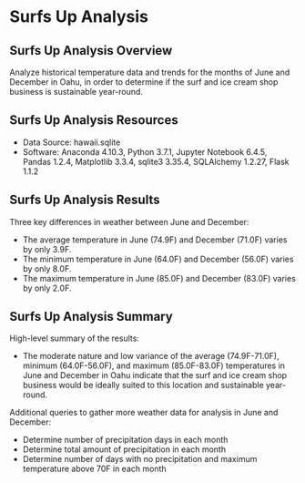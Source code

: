 # Surfs Up Analysis

## Surfs Up Analysis Overview
Analyze historical temperature data and trends for the months of June and December in Oahu, in order to determine if the surf and ice cream shop business is sustainable year-round.

## Surfs Up Analysis Resources

* Data Source: hawaii.sqlite
* Software: Anaconda 4.10.3, Python 3.7.1, Jupyter Notebook 6.4.5, Pandas 1.2.4, Matplotlib 3.3.4, sqlite3 3.35.4, SQLAlchemy 1.2.27, Flask 1.1.2

## Surfs Up Analysis Results
Three key differences in weather between June and December: 
* The average temperature in June (74.9F) and December (71.0F) varies by only 3.9F.
* The minimum temperature in June (64.0F) and December (56.0F) varies by only 8.0F.
* The maximum temperature in June (85.0F) and December (83.0F) varies by only 2.0F.

## Surfs Up Analysis Summary
High-level summary of the results:
* The moderate nature and low variance of the average (74.9F-71.0F), minimum (64.0F-56.0F), and maximum (85.0F-83.0F) temperatures in June and December in Oahu indicate that the surf and ice cream shop business would be ideally suited to this location and sustainable year-round.

Additional queries to gather more weather data for analysis in June and December:
* Determine number of precipitation days in each month
* Determine total amount of precipitation in each month
* Determine number of days with no precipitation and maximum temperature above 70F in each month
